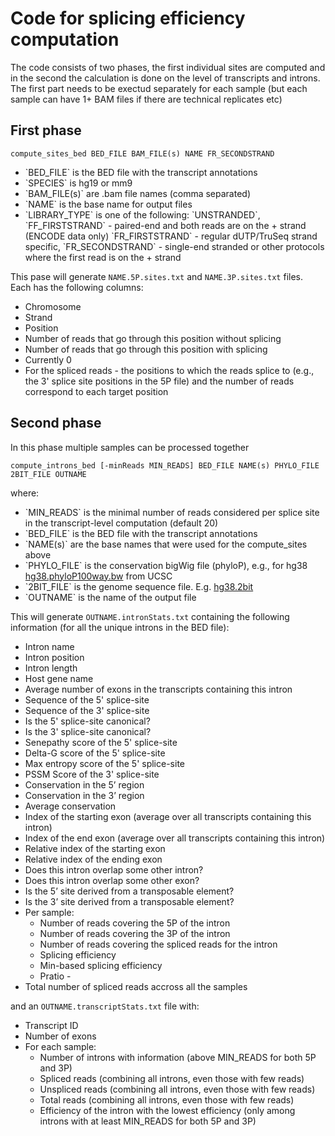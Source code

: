 <H1>Code for splicing efficiency computation</H1>

The code consists of two phases, the first individual sites are computed and in the second the calculation is done on the level of transcripts and introns.
The first part needs to be exectud separately for each sample (but each sample can have 1+ BAM files if there are technical replicates etc)

<H2>First phase</H2>

`compute_sites_bed BED_FILE BAM_FILE(s) NAME FR_SECONDSTRAND`

<ul>
<li>`BED_FILE` is the BED file with the transcript annotations
<li>`SPECIES` is hg19 or mm9
<li>`BAM_FILE(s)` are .bam file names (comma separated)
<li>`NAME` is the base name for output files
<li>`LIBRARY_TYPE` is one of the following: `UNSTRANDED`, `FF_FIRSTSTRAND` - paired-end and both reads are on the + strand (ENCODE data only) `FR_FIRSTSTRAND` - regular dUTP/TruSeq strand specific, `FR_SECONDSTRAND` - single-end stranded or other protocols where the first read is on the + strand
</ul>

This pase will generate `NAME.5P.sites.txt` and `NAME.3P.sites.txt` files. Each has the following columns:
<ul>
<li>Chromosome
<li>Strand
<li>Position
<li>Number of reads that go through this position without splicing
<li>Number of reads that go through this position with splicing
<li>Currently 0
<li>For the spliced reads - the positions to which the reads splice to (e.g., the 3' splice site positions in the 5P file) and the number of reads correspond to each target position
</ul>

<H2>Second phase</H2>
In this phase multiple samples can be processed together

`compute_introns_bed [-minReads MIN_READS] BED_FILE NAME(s) PHYLO_FILE 2BIT_FILE OUTNAME`

where:
<ul>
<li>`MIN_READS` is the minimal number of reads considered per splice site in the transcript-level computation (default 20)
<li>`BED_FILE` is the BED file with the transcript annotations
<li>`NAME(s)` are the base names that were used for the compute_sites above
<li>`PHYLO_FILE` is the conservation bigWig file (phyloP), e.g., for hg38 <A HREF="http://hgdownload.cse.ucsc.edu/goldenpath/hg38/phyloP100way/hg38.phyloP100way.bw">hg38.phyloP100way.bw</A> from UCSC
<li>`2BIT_FILE` is the genome sequence file. E.g. <A HREF="https://hgdownload.cse.ucsc.edu/goldenpath/hg38//bigZips/hg38.2bit">hg38.2bit</A>
<li>`OUTNAME` is the name of the output file
</ul>

This will generate `OUTNAME.intronStats.txt` containing the following information (for all the unique introns in the BED file):
<ul>
<li>Intron name
<li>Intron position
<li>Intron length
<li>Host gene name
<li>Average number of exons in the transcripts containing this intron
<li>Sequence of the 5' splice-site
<li>Sequence of the 3' splice-site
<li>Is the 5' splice-site canonical?
<li>Is the 3' splice-site canonical?
<li>Senepathy score of the 5' splice-site
<li>Delta-G score of the 5' splice-site
<li>Max entropy score of the 5' splice-site
<li>PSSM Score of the 3' splice-site
<li>Conservation in the 5’ region
<li>Conservation in the 3’ region
<li>Average conservation
<li>Index of the starting exon (average over all transcripts containing this intron)
<li>Index of the end exon (average over all transcripts containing this intron)
<li>Relative index of the starting exon
<li>Relative index of the ending exon
<li>Does this intron overlap some other intron?
<li>Does this intron overlap some other exon?
<li>Is the 5’ site derived from a transposable element?
<li>Is the 3’ site derived from a transposable element?
<li>Per sample:
  <ul>
    <li>Number of reads covering the 5P of the intron
    <li>Number of reads covering the 3P of the intron
    <li>Number of reads covering the spliced reads for the intron
    <li>Splicing efficiency
    <li>Min-based splicing efficiency
    <li>Pratio - 
   </ul>
<li>Total number of spliced reads accross all the samples  
</ul>

and an `OUTNAME.transcriptStats.txt` file with:
<ul>
<li> Transcript ID
<li> Number of exons
<li> For each sample:
  <ul>
    <li>Number of introns with information (above MIN_READS for both 5P and 3P)</li>
    <li>Spliced reads (combining all introns, even those with few reads)</li>
    <li>Unspliced reads (combining all introns, even those with few reads)</li>
    <li>Total reads (combining all introns, even those with few reads)</li>
    <li>Efficiency of the intron with the lowest efficiency (only among introns with at least MIN_READS for both 5P and 3P)</li>
  </ul>
 </ul>
 
    

